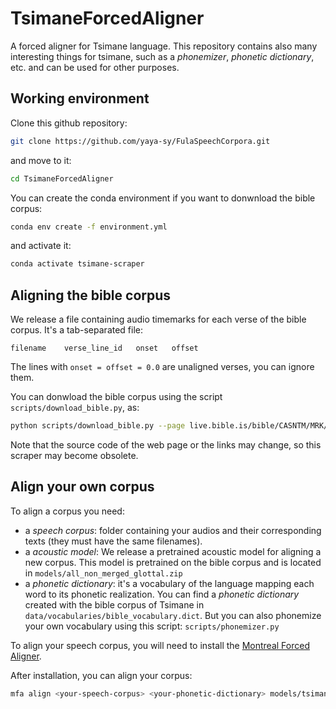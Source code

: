 # TsimaneForcedAligner
A forced aligner for Tsimane language. This repository contains also many interesting things for tsimane, such as a _phonemizer_, _phonetic dictionary_, etc. and can be used for other purposes.

## Working environment

Clone this github repository:
```bash
git clone https://github.com/yaya-sy/FulaSpeechCorpora.git
```

and move to it:

```bash
cd TsimaneForcedAligner
```

You can create the conda environment if you want to donwnload the bible corpus:

```bash
conda env create -f environment.yml
```

and activate it:

```bash
conda activate tsimane-scraper
```

## Aligning the bible corpus

We release a file containing audio timemarks for each verse of the bible corpus. It's a tab-separated file:
```
filename    verse_line_id   onset   offset
```

The lines with `onset = offset = 0.0` are unaligned verses, you can ignore them.

You can donwload the bible corpus using the script `scripts/download_bible.py`, as:

```bash
python scripts/download_bible.py --page live.bible.is/bible/CASNTM/MRK/1 --output-directory data
```

Note that the source code of the web page or the links may change, so this scraper may become obsolete.

## Align your own corpus

To align a corpus you need:

- a _speech corpus_: folder containing your audios and their corresponding texts (they must have the same filenames).
- a _acoustic model_: We release a pretrained acoustic model for aligning a new corpus. This model is pretrained on the bible corpus and is located in `models/all_non_merged_glottal.zip`
- a _phonetic dictionary_: it's a vocabulary of the language mapping each word to its phonetic realization. You can find a _phonetic dictionary_ created with the bible corpus of Tsimane in `data/vocabularies/bible_vocabulary.dict`. But you can also phonemize your own vocabulary using this script: `scripts/phonemizer.py`

To align your speech corpus, you will need to install the [Montreal Forced Aligner](https://montreal-forced-aligner.readthedocs.io/en/latest/installation.html "Installation instruction for Montreal Forced Aligner").

After installation, you can align your corpus:
```bash
mfa align <your-speech-corpus> <your-phonetic-dictionary> models/tsimane_acoustic_model.zip  <output-folder> --clean --overwrite --temp_directory aligners/wnh_tsimane --num_jobs 1
```
